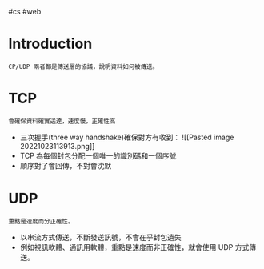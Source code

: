 #cs #web 

# Introduction
	CP/UDP 兩者都是傳送層的協議，說明資料如何被傳送。

# TCP
	會確保資料確實送達，速度慢，正確性高

- 三次握手(three way handshake)確保對方有收到：
	![[Pasted image 20221023113913.png]]
-   TCP 為每個封包分配一個唯一的識別碼和一個序號
-   順序對了會回傳，不對會沈默

# UDP
	重點是速度而分正確性。

- 以串流方式傳送，不斷發送訊號，不會在乎封包遺失
- 例如視訊軟體、通訊用軟體，重點是速度而非正確性，就會使用 UDP 方式傳送。